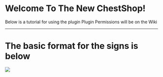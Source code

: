 # Welcome To The New ChestShop!
Below is a tutorial for using the plugin
Plugin Permissions will be on the Wiki
***
# The basic format for the signs is below
![](https://github.com/Skyladd/ChestShop/blob/master/Images/Screenshot_2016-05-02-14-05-19.png?raw=true)

